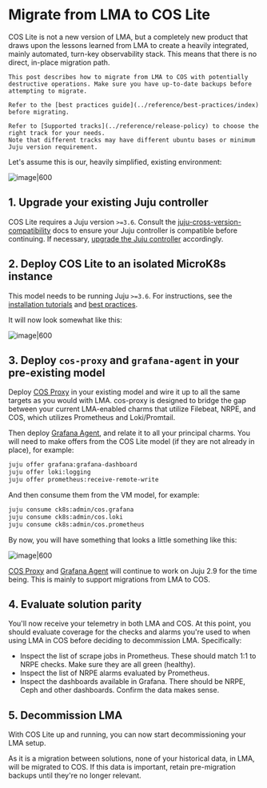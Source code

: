 # Migrate from LMA to COS Lite

COS Lite is not a new version of LMA, but a completely new product that draws upon the lessons learned from LMA to create a heavily integrated,
mainly automated, turn-key observability stack. This means that there is no direct, in-place migration path.

```{warning}
This post describes how to migrate from LMA to COS with potentially destructive operations. Make sure you have up-to-date backups before attempting to migrate.
```

```{warning}
Refer to the [best practices guide](../reference/best-practices/index) before migrating.
```

```{warning}
Refer to [Supported tracks](../reference/release-policy) to choose the right track for your needs.
Note that different tracks may have different ubuntu bases or minimum Juju version requirement.
```

Let's assume this is our, heavily simplified, existing environment:

![image|600](assets/migrate-from-lma-to-cos-lite-1.png)

## 1. Upgrade your existing Juju controller

COS Lite requires a Juju version `>=3.6`.
Consult the [juju-cross-version-compatibility](https://documentation.ubuntu.com/juju/latest/reference/juju/juju-cross-version-compatibility/) docs to ensure
your Juju controller is compatible before continuing.
If necessary, [upgrade the Juju controller](https://documentation.ubuntu.com/juju/latest/howto/manage-controllers/#upgrade-a-controller) accordingly.

## 2. Deploy COS Lite to an isolated MicroK8s instance

This model needs to be running Juju `>=3.6`. For instructions, see the [installation tutorials](/tutorial/installation/index) and [best practices](/reference/best-practices/index).

It will now look somewhat like this:

![image|600](assets/migrate-from-lma-to-cos-lite-2.png)

## 3. Deploy `cos-proxy` and `grafana-agent` in your pre-existing model

Deploy [COS Proxy](https://charmhub.io/cos-proxy) in your existing model and 
wire it up to all the same targets as you would with LMA. cos-proxy is designed 
to bridge the gap between your current LMA-enabled charms that utilize Filebeat, NRPE, and COS, which utilizes Prometheus and Loki/Promtail. 

Then deploy [Grafana Agent](https://charmhub.io/grafana-agent), and relate it to all your principal charms.
You will need to make offers from the COS Lite model (if they are not already in place), for example:

```bash
juju offer grafana:grafana-dashboard
juju offer loki:logging
juju offer prometheus:receive-remote-write
```

And then consume them from the VM model, for example:

```bash
juju consume ck8s:admin/cos.grafana
juju consume ck8s:admin/cos.loki
juju consume ck8s:admin/cos.prometheus
```


By now, you will have something that looks a little something like this:

![image|600](assets/migrate-from-lma-to-cos-lite-3.png)

[COS Proxy](https://charmhub.io/cos-proxy) and [Grafana Agent](https://charmhub.io/grafana-agent) will continue to work on 
Juju 2.9 for the time being. This is mainly to support migrations from LMA 
to COS.

## 4. Evaluate solution parity

You'll now receive your telemetry in both LMA and COS. At this point, you should evaluate coverage for the checks and
alarms you're used to when using LMA in COS before deciding to decommission LMA. Specifically:

- Inspect the list of scrape jobs in Prometheus. These should match 1:1 to NRPE checks. Make sure they are all green (healthy).
- Inspect the list of NRPE alarms evaluated by Prometheus.
- Inspect the dashboards available in Grafana. There should be NRPE, Ceph and other dashboards. Confirm the data makes sense.

## 5. Decommission LMA

With COS Lite up and running, you can now start decommissioning your LMA setup. 

As it is a migration between solutions, none of your historical 
data, in LMA, will be migrated to COS. If this data is important,
retain pre-migration backups until they're no longer relevant.
